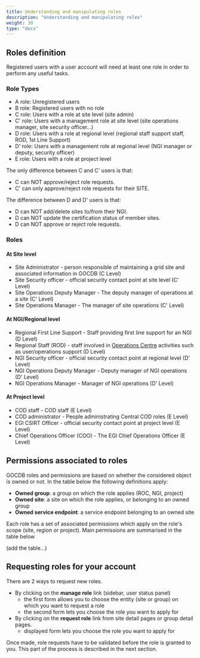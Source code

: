 ```yaml
---
title: Understanding and manipulating roles
description: "Understanding and manipulating roles"
weight: 30
type: "docs"
---
```


## Roles definition

Registered users with a user account will need at least one role in order to
perform any useful tasks.

### Role Types

- A role: Unregistered users
- B role: Registered users with no role
- C role: Users with a role at site level (site admin)
- C' role: Users with a management role at site level (site operations manager,
site security officer...)
- D role: Users with a role at regional level (regional staff support staff, ROD,
1st Line Support)
- D' role: Users with a management role at regional level (NGI manager or deputy,
security officer)
- E role: Users with a role at project level

The only difference between C and C' users is that:

- C can NOT approve/reject role requests.
- C' can only approve/reject role requests for their SITE.

The difference between D and D' users is that:

- D can NOT add/delete sites to/from their NGI.
- D can NOT update the certification status of member sites.
- D can NOT approve or reject role requests.

### Roles

#### At Site level

- Site Administrator - person responsible of maintaining a grid site and
associated information in GOCDB (C Level)
- Site Security officer - official security contact point at site level (C'
Level)
- Site Operations Deputy Manager - The deputy manager of operations at a site (C'
Level)
- Site Operations Manager - The manager of site operations (C' Level)

#### At NGI/Regional level

- Regional First Line Support - Staff providing first line support for an NGI (D
Level)
- Regional Staff (ROD) - staff involved in
[Operations Centre](https://confluence.egi.eu/display/EGIG/Operations+Centre)
activities such as user/operations support (D Level)
- NGI Security officer - official security contact point at regional level (D'
Level)
- NGI Operations Deputy Manager - Deputy manager of NGI operations (D' Level)
- NGI Operations Manager - Manager of NGI operations (D' Level)

#### At Project level

- COD staff - COD staff (E Level)
- COD administrator - People administrating Central COD roles (E Level)
- EGI CSIRT Officer - official security contact point at project level (E Level)
- Chief Operations Officer (COO) - The EGI Chief Operations Officer (E Level)

## Permissions associated to roles

GOCDB roles and permissions are based on whether the considered object is owned or
not. In the table below the following definitions apply:

- **Owned group**: a group on which the role applies (ROC, NGI, project)
- **Owned site**: a site on which the role applies, or belonging to an owned group
- **Owned service endpoint**: a service endpoint belonging to an owned site

Each role has a set of associated permissions which apply on the role's scope
(site, region or project). Main permissions are summarised in the table below

(add the table...)

## Requesting roles for your account

There are 2 ways to request new roles.

- By clicking on the **manage role** link (sidebar, user status panel)
  - the first form allows you to choose the entity (site or group) on which you want
to request a role
  - the second form lets you choose the role you want to apply for
- By clicking on the **request role** link from site detail pages or group detail
pages.
  - displayed form lets you choose the role you want to apply for

Once made, role requests have to be validated before the role is granted to you.
This part of the process is described in the next section.
